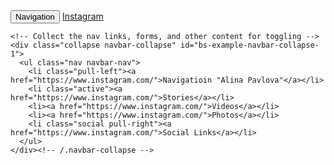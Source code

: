 <nav class="navbar navbar-default" role="navigation">
  <div class="container-fluid">
    <!-- Brand and toggle get grouped for better mobile display -->
    <div class="navbar-header">
      <button type="button" class="navbar-toggle" data-toggle="collapse" data-target="#bs-example-navbar-collapse-1">
        <span class="sr-only">Navigation</span>
        <span class="icon-bar"></span>
        <span class="icon-bar"></span>
        <span class="icon-bar"></span>
      </button>
      <a class="navbar-brand" href="https://www.instagram.com/">Instagram</a>
    </div>

    <!-- Collect the nav links, forms, and other content for toggling -->
    <div class="collapse navbar-collapse" id="bs-example-navbar-collapse-1">
      <ul class="nav navbar-nav">
        <li class="pull-left"><a href="https://www.instagram.com/">Navigatioin "Alina Pavlova"</a></li>
        <li class="active"><a href="https://www.instagram.com/">Stories</a></li>
        <li><a href="https://www.instagram.com/">Videos</a></li>
        <li><a href="https://www.instagram.com/">Photos</a></li>
        <li class="social pull-right"><a href="https://www.instagram.com/">Social Links</a></li>
      </ul>
    </div><!-- /.navbar-collapse -->
  </div><!-- /.container-fluid -->
</nav>
